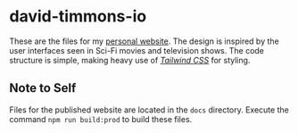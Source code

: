 # david-timmons-io

These are the files for my [personal website](https://david.timmons.io "Visit my website!"). The design is inspired by the user interfaces seen in Sci-Fi movies and television shows. The code structure is simple, making heavy use of *[Tailwind CSS](https://tailwindcss.com/)* for styling.

## Note to Self

Files for the published website are located in the `docs` directory. Execute the command
`npm run build:prod` to build these files.

